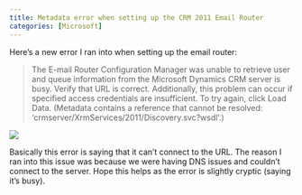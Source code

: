 ```yaml
---
title: Metadata error when setting up the CRM 2011 Email Router
categories: [Microsoft]
---
```



Here’s a new error I ran into when setting up the email router:

> The E-mail Router Configuration Manager was unable to retrieve user and queue information from the Microsoft Dynamics CRM server is busy. Verify that URL  is correct. Additionally, this problem can occur if specified access credentials are insufficient. To try again, click Load Data. (Metadata contains a reference that cannot be resolved: ‘crmserver/XrmServices/2011/Discovery.svc?wsdl’.)

![][2]

 [2]: /assets/img/old/Metadata-Error.png

Basically this error is saying that it can’t connect to the URL. The reason I ran into this issue was because we were having DNS issues and couldn’t connect to the server. Hope this helps as the error is slightly cryptic (saying it’s busy).